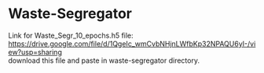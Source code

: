 # Waste-Segregator
Link for Waste_Segr_10_epochs.h5 file: https://drive.google.com/file/d/1QgeIc_wmCvbNHjnLWfbKp32NPAQU6yI-/view?usp=sharing   
download this file and paste in waste-segregator directory.
